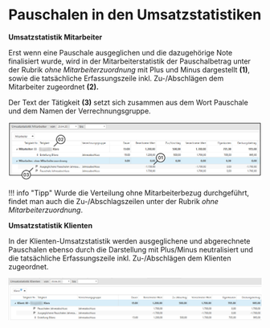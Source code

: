 # Pauschalen in den Umsatzstatistiken

**Umsatzstatistik Mitarbeiter**

Erst wenn eine Pauschale ausgeglichen und die dazugehörige Note
finalisiert wurde, wird in der Mitarbeiterstatistik der Pauschalbetrag
unter der Rubrik *ohne Mitarbeiterzuordnung* mit Plus und Minus
dargestellt **(1)**, sowie die tatsächliche Erfassungszeile inkl.
Zu-/Abschlägen dem Mitarbeiter zugeordnet **(2).**

Der Text der Tätigkeit **(3)** setzt sich zusammen aus dem Wort
Pauschale und dem Namen der Verrechnungsgruppe.

![](<img/image304.png>)

!!! info "Tipp"
    Wurde die Verteilung ohne Mitarbeiterbezug durchgeführt, findet man auch
    die Zu-/Abschlagszeilen unter der Rubrik *ohne Mitarbeiterzuordnung*.

**Umsatzstatistik Klienten**

In der Klienten-Umsatzstatistik werden ausgeglichene und abgerechnete
Pauschalen ebenso durch die Darstellung mit Plus/Minus neutralisiert und
die tatsächliche Erfassungszeile inkl. Zu-/Abschlägen dem Klienten
zugeordnet.

![](<img/image305.png>)